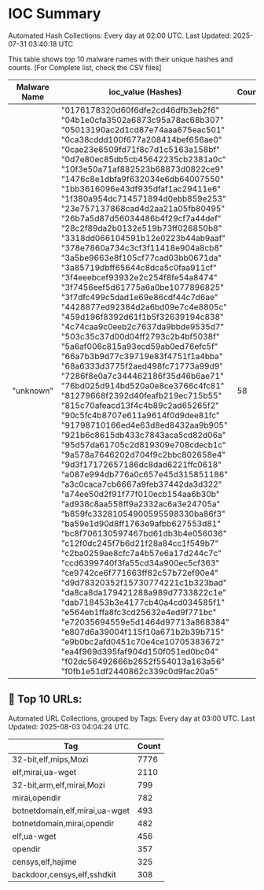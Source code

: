 # IOC Summary

Automated Hash Collections: Every day at 02:00 UTC. Last Updated: 2025-07-31 03:40:18 UTC

This table shows top 10 malware names with their unique hashes and counts. [For Complete list, check the CSV files]

| Malware Name | ioc_value (Hashes) | Count |
|--------------|--------------------|-------|
|  "unknown" |  "0176178320d60f6dfe2cd46dfb3eb2f6"<br> "04b1e0cfa3502a6873c95a78ac68b307"<br> "05013190ac2d1cd87e74aaa675eac501"<br> "0ca38cddd100f677a208414bef656ae0"<br> "0cae23e6509fd71f8c7d1c5163a158bf"<br> "0d7e80ec85db5cb45642235cb2381a0c"<br> "10f3e50a71af882523b68873d0822ce9"<br> "1476c8e1dbfa9f632034e6db64007550"<br> "1bb3616096e43df935dfaf1ac29411e6"<br> "1f380a954dc714571894d0ebb859e253"<br> "23e757137868cad4d2aa21a05fb80495"<br> "26b7a5d87d56034486b4f29cf7a44def"<br> "28c2f89da2b0132e519b73ff026850b8"<br> "3318dd066104591b12e0223b44ab9aaf"<br> "378e7860a734c3cf3f11418e904a8cb8"<br> "3a5be9663e8f105cf77cad03bb0671da"<br> "3a85719dbff65644c8dca5c0faa911cf"<br> "3f4eeebcef93932e2c254f8fe54a8474"<br> "3f7456eef5d61775a6a0be1077896825"<br> "3f7dfc499c5dad1e69e86cdf44c7d6ae"<br> "4428877ed92384d2a6bd09e7c4e8805c"<br> "459d196f8392d61f1b5f32639194c838"<br> "4c74caa9c0eeb2c7637da9bbde9535d7"<br> "503c35c37d00d04ff2793c2b4bf5038f"<br> "5a6af006c815a93ecd59ab0ed76efc5f"<br> "66a7b3b9d77c39719e83f4751f1a4bba"<br> "68a6333d3775f2aed498fc71773a99d9"<br> "7286f8e0a7c344462186f35d46b6ae71"<br> "76bd025d914bd520a0e8ce3766c4fc81"<br> "81279668f2392d40feafb219ec715b55"<br> "815c70afeacd13f4c4b89c2ad65265f2"<br> "90c5fc4b8707e611a9614f0d9dee81fc"<br> "91798710166ed4e63d8ed8432aa9b905"<br> "921b6c8615db433c7843aca5cd82d06a"<br> "95d57da61705c2d819309e708cdecb1c"<br> "9a578a7646202d704f9c2bbc802658e4"<br> "9d3f17172657186dc8dad6221ffc0618"<br> "a087e994db776a0c657e45d315851186"<br> "a3c0caca7cb6667a9feb37442da3d322"<br> "a74ee50d2f91f77f010ecb154aa6b30b"<br> "ad938c8aa558ff9a2332ac6a3e24705a"<br> "b859fc33281054900595598330ba86f3"<br> "ba59e1d90d8ff1763e9afbb627553d81"<br> "bc8f706130597467bd61db3b4e056036"<br> "c12f0dc245f7b6d21f28a84cc1f549b7"<br> "c2ba0259ae8cfc7a4b57e6a17d244c7c"<br> "ccd6399740f3fa55cd34a900ec5cf363"<br> "ce9742ce6f771663ff82c57b72ef90e4"<br> "d9d78320352f15730774221c1b323bad"<br> "da8ca8da179421288a989d7733822c1e"<br> "dab718453b3e4177cb40a4cd034585f1"<br> "e564eb1ffa8fc3cd25632e4ed9f771bc"<br> "e72035694559e5d1464d97713a868384"<br> "e807d6a39004f115f10a671b2b39b715"<br> "e9b0bc2afd0451c70e4ce10705383672"<br> "ea4f969d395faf904d150f051ed0bc04"<br> "f02dc56492666b2652f554013a163a56"<br> "f0fb1e51df2440862c339c0d9fac20a5" | 58 |







<!-- url_summary_start -->
## 🔗 Top 10 URLs:

Automated URL Collections, grouped by Tags: Every day at 03:00 UTC. Last Updated: 2025-08-03 04:04:24 UTC.

| Tag | Count |
|-----|-------|
| 32-bit,elf,mips,Mozi | 7776 |
| elf,mirai,ua-wget | 2110 |
| 32-bit,arm,elf,mirai,Mozi | 799 |
| mirai,opendir | 782 |
| botnetdomain,elf,mirai,ua-wget | 493 |
| botnetdomain,mirai,opendir | 482 |
| elf,ua-wget | 456 |
| opendir | 357 |
| censys,elf,hajime | 325 |
| backdoor,censys,elf,sshdkit | 308 |
<!-- url_summary_end -->



